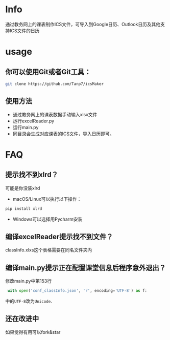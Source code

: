 # Info
通过教务网上的课表制作ICS文件，可导入到Google日历、Outlook日历及其他支持ICS文件的日历
# usage
## 你可以使用Git或者Git工具：
```zsh
git clone https://github.com/Tanp7/icsMaker  
```
## 使用方法
- 通过教务网上的课表数据手动输入xlsx文件  
- 运行excelReader.py  
- 运行main.py  
-  同目录会生成对应课表的ICS文件，导入日历即可。
#  FAQ



## 提示找不到xlrd？
可能是你没装xlrd
- macOS/Linux可以执行以下操作：
```zsh
pip install xlrd
```
- Windows可以选择用Pycharm安装

## 编译excelReader提示找不到文件？
classInfo.xlxs这个表格需要在同名文件夹内

## 编译main.py提示正在配置课堂信息后程序意外退出？
修改main.py中第153行
```python
 with open('conf_classInfo.json', 'r', encoding='UTF-8') as f:
 ```
 中的```UTF-8```改为```Unicode```.

## 还在改进中
如果觉得有用可以fork&star
